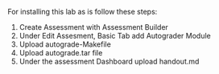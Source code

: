 For installing this lab as is follow these steps:
 1. Create Assessment with Assessment Builder
 2. Under Edit Assesment, Basic Tab add Autograder Module
 3. Upload autograde-Makefile
 4. Upload autograde.tar file
 5. Under the assessment Dashboard upload handout.md
